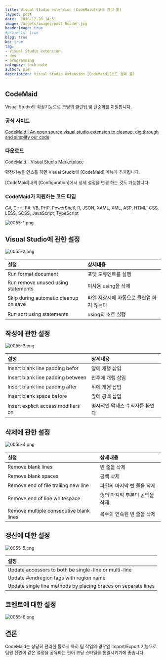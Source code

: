 ```yaml
---
title: Visual Studio extension [CodeMaid](코드 정리 툴)
layout: post
date:  2016-12-28 14:51
image: /assets/images/post_header.jpg
headerImage: true
#projects: true
blog: true
ko: true
tag:
- Visual Studio extension
- dev
- programming
category: tech-note
author: pie
description: Visual Studio extension [CodeMaid](코드 정리 툴)
---
```

## CodeMaid
Visual Studio의 확장기능으로 코딩의 클린업 및 단순화를 지원합니다.

### 공식 사이트
[CodeMaid | An open source visual studio extension to cleanup, dig through and simplify our code](http://www.codemaid.net/)

### 다운로드
[CodeMaid - Visual Studio Marketplace](https://marketplace.visualstudio.com/items?itemName=SteveCadwallader.CodeMaid)

확장기능을 인스톨 하면 Visual Studio에 [CodeMaid] 메뉴가 추가됩니다.

[CodeMaid]내의 [Configuration]에서 상세 설정을 변경 하는 것도 가능합니다.


### CodeMaid가 지원하는 코드 타입
C#, C++, F#, VB, PHP, PowerShell, R, JSON, XAML, XML, ASP, HTML, CSS, LESS, SCSS, JavaScript, TypeScript

![0055-1.png](/assets/images/post/0055-1.png)


## Visual Studio에 관한 설정
![0055-2.png](/assets/images/post/0055-2.png)

|설정|상세내용|
|:-|:-|
|Run format document|포맷 도큐멘트를 실행|
|Run remove unused using statements|미사용 using을 삭제|
|Skip during automatic cleanup on save|파일 저장시에 자동으로 클린업 하지 않는다|
|Run sort using statements|using의 소트 실행|

## 작성에 관한 설정
![0055-3.png](/assets/images/post/0055-3.png)

|설정|상세내용|
|:-|:-|
|Insert blank line padding befor|앞에 개행 삽입|
|Insert blank line padding between|전후에 개행 삽입|
|Insert blank line padding after|뒤에 개행 삽입|
|Insert blank space before|앞에 공백 삽입|
|Insert explicit access modifiers on|명시적인 액세스 수식자를 붙인다|

## 삭제에 관한 설정
![0055-4.png](/assets/images/post/0055-4.png)

|설정|상세내용|
|:-|:-|
|Remove blank lines|빈 줄을 삭제|
|Remove blank spaces|공백 삭제|
|Remove end of file trailing new line|파일의 마지막 빈 줄을 삭제|
|Remove end of line whitespace|행의 마지막 부분의 공백을 삭제|
|Remove multiple consecutive blank lines|복수의 연속된 빈 줄을 삭제|


## 갱신에 대한 설정
![0055-5.png](/assets/images/post/0055-5.png)

|설정|
|:-|
|Update accessors to both be single-line or multi-line|
|Update #endregion tags with region name|
|Update single line methods by placing braces on separate lines|

## 코멘트에 대한 설정
![0055-6.png](/assets/images/post/0055-6.png)


## 결론
CodeMaid는 상당히 편리한 툴로서 특히 팀 작업의 경우엔 Import/Export 기능으로 팀원 전원이 같은 설정을 공유하는 편이 코딩 스타일을 통일시키기에 좋습니다.
